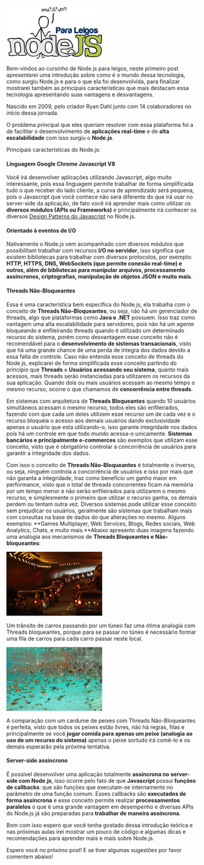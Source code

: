 ![Curso de Node.js](../images/nodejs-para-leigos.jpg "Curso de Node.js")

Bem-vindos ao cursinho de Node.js para leigos, neste primeiro post apresentarei uma introdução sobre como é o mundo dessa tecnologia, como surgiu Node.js e para o que ela foi desenvolvida, para finalizar mostrarei também as principais características que mais destacam essa tecnologia apresentando suas vantagens e desvantagens.

Nascido em 2009, pelo criador Ryan Dahl junto com 14 colaboradores no início dessa jornada.

O problema principal que eles queriam resolver com essa plataforma foi a de facilitar o desenvolvimento de **aplicações real-time** e de **alta escalabilidade** com isso surgiu o **Node.js**.

Principais características do Node.js:

#### Linguagem Google Chrome Javascript V8

Você irá desenvolver aplicações utilizando Javascript, algo muito interessante, pois essa linguagem permite trabalhar de forma simplificada tudo o que receber do lado cliente, a curva de aprendizado será pequena, pois o Javascript que você conhece não será diferente do que irá usar no server-side da aplicação, de fato você irá aprender mais como utilizar os **diversos módulos (APIs ou Frameworks)** e principalmente irá conhecer os diversos [Design Patterns do Javascript](../design-patterns-para-javascript-parte-2/ "Design Patterns para Javascript – Parte 2") no Node.js.

#### Orientado à eventos de I/O

Nativamente o Node.js vem acompanhado com diversos módulos que possibilitam trabalhar com recursos **I/O no servidor**, isso significa que existem bibliotecas para trabalhar com diversos protocolos, por exemplo: **HTTP, HTTPS, DNS, WebSockets (que permite conexão real-time) e outros, além de bibliotecas para manipular arquivos, processamento assíncronos, criptografias, manipulação de objetos JSON e muito mais.**

#### Threads Não-Bloqueantes

Essa é uma característica bem específica do Node.js, ela trabalha com o conceito de **Threads Não-Bloqueantes**, ou seja, não há um gerenciador de threads, algo que plataformas como **Java e .NET** possuem. Isso traz como vantagem uma alta escalabilidade para servidores, pois não há um agente bloqueando e enfileirando threads quando é utilizado um determinado recurso do sistema, porém como desvantagem esse conceito não é recomendável para o **desenvolvimento de sistemas transacionais**, visto que há uma grande chance de uma perda de íntegra dos dados devido a essa falta de controle. Caso não entenda esse conceito de threads do Node.js, explicarei de forma simplificada esse conceito partindo do princípio que **Threads = Usuários acessando seu sistema**, quanto mais acessos, mais threads serão instanciadas para utilizarem os recursos da sua aplicação. Quando dois ou mais usuários acessam ao mesmo tempo o mesmo recurso, ocorre o que chamamos de **concorrência entre threads**.

Em sistemas com arquitetura de **Threads Bloqueantes** quando 10 usuários simultâneos acessam o mesmo recurso, todos eles são enfileirados, fazendo com que cada um deles utilizem esse recurso um de cada vez e o recurso bloqueia o acesso aos demais usuários dando exclusividade apenas o usuário que esta utilizando-o, isso garante integridade nos dados pois há um controle em que todo mundo acessa-o unicamente. **Sistemas bancários e principalmente e-commerces** são exemplos que utilizam esse conceito, visto que é obrigatório controlar a concorrência de usuários para garantir a integridade dos dados.

Com isso o conceito de **Threads Não-Bloqueantes** é totalmente o inverso, ou seja, ninguém controla a concorrência de usuários e isso por mais que não garanta a integridade, traz como benefício um ganho maior em performance, visto que o total de threads concorrentes ficam na memória por um tempo menor e não serão enfileirados para utilizarem o mesmo recurso, e simplesmente o primeiro que utilizar o recurso ganha, os demais perdem ou tentam outra vez. Diversos sistemas pode utilizar esse conceito sem prejudicar os usuários, geralmente são sistemas que trabalham mais com consultas na base de dados do que alterações no mesmo. Alguns exemplos: **Games Multiplayer, Web Services, Blogs, Redes sociais, Web Analytics, Chats, e muito mais.**Abaixo apresento duas imagens fazendo uma analogia aos mecanismos de **Threads Bloqueantes e Não-bloqueantes**:

![Threads Bloqueantes =  Trânsito](../images/transito.jpg "Threads Bloqueantes =  Trânsito")

Um trânsito de carros passando por um túneo faz uma ótima analogia com Threads bloqueantes, porque para se passar no túneo é necessário formar uma fila de carros para cada carro passar neste local.

![Threads Não-Bloqueantes = Cardume](../images/cardume.jpg "Threads Não-Bloqueantes = Cardume")

A comparação com um cardume de peixes com Threads Não-Bloqueantes é perfeita, visto que todos os peixes estão livres, não há regras, filas e principalmente se você **jogar comida para apenas um peixe (analogia ao uso de um recurso do sistema)** apenas o peixe sortudo irá comê-lo e os demais esperarão pela próxima tentativa.

#### Server-side assíncrono

É possível desenvolver uma aplicação totalmente **assíncrona no server-side com Node.js**, isso ocorre pelo fato de que **Javascript** possui **funções de callbacks**: que são funções que executam-se internamente no parâmetro de uma função comum. Esses callbacks são **executados de forma assíncrona** e esse conceito permite realizar **processamentos paralelos** o que é uma grande vantagem em desempenho e diversas APIs do Node.js já são preparadas para **trabalhar de maneira assíncrona**.

Bom com isso espero que você tenha gostado dessa introdução teórica e nas próximas aulas irei mostrar um pouco de código e algumas dicas e recomendações para aprender mais e mais sobre Node.js.

Espero você no próximo post! E se tiver algumas sugestões por favor comentem abaixo!